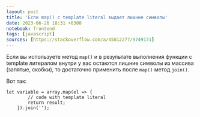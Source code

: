 ```yaml
---
layout: post
title: 'Если map() с template literal выдает лишние символы'
date: 2023-06-26 18:31 +0300
notebook: frontend
tags: [javascript]
sources: [https://stackoverflow.com/a/45812277/9749171]
---
```

Если вы используете метод `map()` и в результате выполнения функции с template литералом внутри у вас остаются лишние символы из массива (запятые, скобки), то достаточно применить после `map()` метод `join()`.

Вот так:
```
let variable = array.map(el => {
		// code with template literal
		return result;
	}).join('');
```
